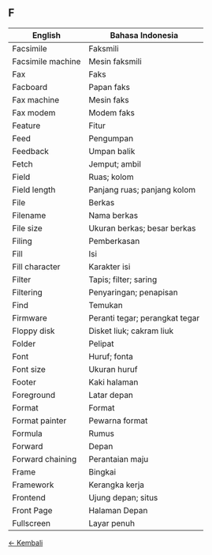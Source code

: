 ## F

| English			| Bahasa Indonesia	|
|-------------|-------------------|
| Facsimile 		| Faksmili 			|
| Facsimile machine | Mesin faksmili 	|
| Fax 				| Faks 				|
| Facboard 			| Papan faks 		|
| Fax machine 		| Mesin faks 		|
| Fax modem 		| Modem faks 		|
| Feature 			| Fitur 			|
| Feed 				| Pengumpan 		|
| Feedback 			| Umpan balik		|
| Fetch 			| Jemput; ambil 	|
| Field 			| Ruas; kolom 		|
| Field length 		| Panjang ruas; panjang kolom |
| File 				| Berkas 			|
| Filename 			| Nama berkas 		|
| File size 		| Ukuran berkas; besar berkas 	|
| Filing 			| Pemberkasan 		|
| Fill 				| Isi 				|
| Fill character 	| Karakter isi 		|
| Filter 			| Tapis; filter; saring 	|
| Filtering 		| Penyaringan; penapisan 	|
| Find 				| Temukan 			|
| Firmware 			| Peranti tegar; perangkat tegar 	|
| Floppy disk 		| Disket liuk; cakram liuk 	|
| Folder 			| Pelipat 			|
| Font 				| Huruf; fonta 		|
| Font size 		| Ukuran huruf 		|
| Footer 			| Kaki halaman 		|
| Foreground 		| Latar depan 		|
| Format 			| Format 			|
| Format painter 	| Pewarna format 	|
| Formula 			| Rumus 			|
| Forward 			| Depan 			|
| Forward chaining 	| Perantaian maju 	|
| Frame 			| Bingkai 			|
| Framework       | Kerangka kerja        |
| Frontend 			| Ujung depan; situs |
| Front Page 		| Halaman Depan 	|
| Fullscreen 		| Layar penuh 		|

[&larr; Kembali](../)
